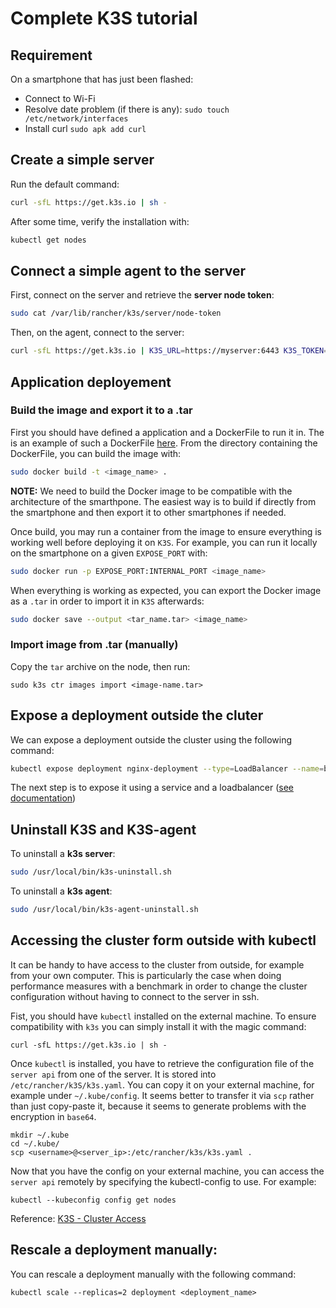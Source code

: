 # Complete K3S tutorial

## Requirement

On a smartphone that has just been flashed:
- Connect to Wi-Fi
- Resolve date problem (if there is any): `sudo touch /etc/network/interfaces`
- Install curl `sudo apk add curl`

## Create a simple server

Run the default command:

```bash
curl -sfL https://get.k3s.io | sh -
```

After some time, verify the installation with:

```bash
kubectl get nodes
```

## Connect a simple agent to the server

First, connect on the server and retrieve the **server node token**:

```bash
sudo cat /var/lib/rancher/k3s/server/node-token
```

Then, on the agent, connect to the server:

```bash
curl -sfL https://get.k3s.io | K3S_URL=https://myserver:6443 K3S_TOKEN=mynodetoken sh -
```

## Application deployement

### Build the image and export it to a .tar

First you should have defined a application and a DockerFile to run it in. The is an example of such a DockerFile [here](FlaskApp/Dockerfile).
From the directory containing the DockerFile, you can build the image with:

```bash
sudo docker build -t <image_name> .
```

**NOTE:** We need to build the Docker image to be compatible with the architecture of the smarthpone. The easiest way is to build if directly from the smartphone and then export it to other smartphones if needed.

Once build, you may run a container from the image to ensure everything is working well before deploying it on `K3S`. For example, you can run it locally on the smartphone on a given `EXPOSE_PORT` with:

```bash
sudo docker run -p EXPOSE_PORT:INTERNAL_PORT <image_name>
```


When everything is working as expected, you can export the Docker image as a `.tar` in order to import it in `K3S` afterwards:

```bash
sudo docker save --output <tar_name.tar> <image_name>
```

### Import image from .tar (manually)

Copy the `tar` archive on the node, then run:

```
sudo k3s ctr images import <image-name.tar>
```

## Expose a deployment outside the cluter

We can expose a deployment outside the cluster using the following command:

```bash
kubectl expose deployment nginx-deployment --type=LoadBalancer --name=bla --external-ip=192.168.88.4 --port=80
```

The next step is to expose it using a service and a loadbalancer ([see documentation](https://kubernetes.io/docs/tutorials/kubernetes-basics/expose/expose-intro/))


## Uninstall K3S and K3S-agent

To uninstall a **k3s server**:

```bash
sudo /usr/local/bin/k3s-uninstall.sh
```

To uninstall a **k3s agent**:

```bash
sudo /usr/local/bin/k3s-agent-uninstall.sh
```

## Accessing the cluster form outside with kubectl

It can be handy to have access to the cluster from outside, for example from your own computer.
This is particularly the case when doing performance measures with a benchmark in order to change the cluster configuration
without having to connect to the server in ssh. 

Fist, you should have `kubectl` installed on the external machine. To ensure compatibility with `k3s` you can simply install it with the magic command:

```
curl -sfL https://get.k3s.io | sh -
```

Once `kubectl` is installed, you have to retrieve the configuration file of the `server api` from one of the server. It is stored into `/etc/rancher/k3S/k3s.yaml`. You can copy it on your external machine, for example under `~/.kube/config`. It seems better to transfer it via `scp` rather than just copy-paste it, because it seems to generate problems with the encryption in `base64`.

```
mkdir ~/.kube
cd ~/.kube/
scp <username>@<server_ip>:/etc/rancher/k3s/k3s.yaml .
```

Now that you have the config on your external machine, you can access the `server api` remotely by specifying the kubectl-config to use. For example:

```
kubectl --kubeconfig config get nodes
```

Reference: [K3S - Cluster Access](https://docs.k3s.io/cluster-access)

## Rescale a deployment manually:

You can rescale a deployment manually with the following command:

```
kubectl scale --replicas=2 deployment <deployment_name>
```